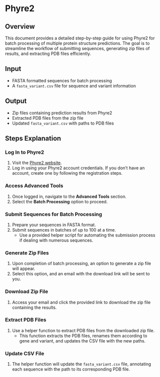 <!-- ---
layout: default
title: Phyre2
parent: Model Index
nav_order: 17
--- -->

# Phyre2

## Overview

This document provides a detailed step-by-step guide for using Phyre2 for batch processing of multiple protein structure predictions. The goal is to streamline the workflow of submitting sequences, generating zip files of results, and extracting PDB files efficiently.

## Input

- FASTA formatted sequences for batch processing
- A `fasta_variant.csv` file for sequence and variant information

## Output

- Zip files containing prediction results from Phyre2
- Extracted PDB files from the zip file
- Updated `fasta_variant.csv` with paths to PDB files

## Steps Explanation

### Log In to Phyre2

1. Visit the [Phyre2 website](http://www.sbg.bio.ic.ac.uk/phyre2/html/page.cgi?id=index).
2. Log in using your Phyre2 account credentials. If you don’t have an account, create one by following the registration steps.

### Access Advanced Tools

1. Once logged in, navigate to the **Advanced Tools** section.
2. Select the **Batch Processing** option to proceed.

### Submit Sequences for Batch Processing

1. Prepare your sequences in FASTA format.
2. Submit sequences in batches of up to 100 at a time.
   - Use a provided helper script for automating the submission process if dealing with numerous sequences.

### Generate Zip Files

1. Upon completion of batch processing, an option to generate a zip file will appear.
2. Select this option, and an email with the download link will be sent to you.

### Download Zip File

1. Access your email and click the provided link to download the zip file containing the results.

### Extract PDB Files

1. Use a helper function to extract PDB files from the downloaded zip file.
   - This function extracts the PDB files, renames them according to gene and variant, and updates the CSV file with the new paths.

### Update CSV File

1. The helper function will update the `fasta_variant.csv` file, annotating each sequence with the path to its corresponding PDB file.